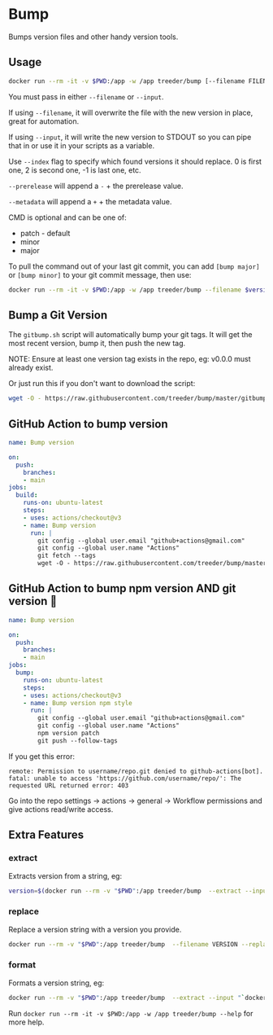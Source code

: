 # Bump

Bumps version files and other handy version tools.

## Usage

```sh
docker run --rm -it -v $PWD:/app -w /app treeder/bump [--filename FILENAME] [--input STRING] [--prerelease alpha1] [--metadata build123] [CMD]
```

You must pass in either `--filename` or `--input`.

If using `--filename`, it will overwrite the file with the new version in place, great for automation.

If using `--input`, it will write the new version to STDOUT so you can pipe that in or use it in your scripts as a variable.

Use `--index` flag to specify which found versions it should replace. 0 is first one, 2 is second one, -1 is last one, etc.

`--prerelease` will append a `-` + the prerelease value.

`--metadata` will append a `+` + the metadata value.

CMD is optional and can be one of:

* patch - default
* minor
* major

To pull the command out of your last git commit, you can add `[bump major]` or `[bump minor]` to your git commit message, then use:

```sh
docker run --rm -it -v $PWD:/app -w /app treeder/bump --filename $version_file "$(git log -1 --pretty=%B)"
```

## Bump a Git Version

The `gitbump.sh` script will automatically bump your git tags. It will get the most recent version, bump it, 
then push the new tag.

NOTE: Ensure at least one version tag exists in the repo, eg: v0.0.0 must already exist.

Or just run this if you don't want to download the script:

```sh
wget -O - https://raw.githubusercontent.com/treeder/bump/master/gitbump.sh | bash
```

## GitHub Action to bump version

```yaml
name: Bump version

on:
  push:
    branches: 
    - main
jobs:
  build:
    runs-on: ubuntu-latest
    steps:
    - uses: actions/checkout@v3
    - name: Bump version
      run: |
        git config --global user.email "github+actions@gmail.com"
        git config --global user.name "Actions"
        git fetch --tags
        wget -O - https://raw.githubusercontent.com/treeder/bump/master/gitbump.sh | bash
```

## GitHub Action to bump npm version AND git version 🤯

```yaml
name: Bump version

on:
  push:
    branches: 
    - main
jobs:
  bump:    
    runs-on: ubuntu-latest
    steps:
    - uses: actions/checkout@v3
    - name: Bump version npm style
      run: |
        git config --global user.email "github+actions@gmail.com"
        git config --global user.name "Actions"
        npm version patch
        git push --follow-tags
```

If you get this error: 

```
remote: Permission to username/repo.git denied to github-actions[bot].
fatal: unable to access 'https://github.com/username/repo/': The requested URL returned error: 403
```

Go into the repo settings -> actions -> general -> Workflow permissions and give actions read/write access.

## Extra Features

### extract

Extracts version from a string, eg: 

```sh
version=$(docker run --rm -v "$PWD":/app treeder/bump  --extract --input "`docker -v`")
```

### replace

Replace a version string with a version you provide.

```sh
docker run --rm -v "$PWD":/app treeder/bump  --filename VERSION --replace 1.2.3
```

### format

Formats a version string, eg:

```sh
docker run --rm -v "$PWD":/app treeder/bump  --extract --input "`docker -v`" --format M.m
```

Run `docker run --rm -it -v $PWD:/app -w /app treeder/bump --help` for more help.
